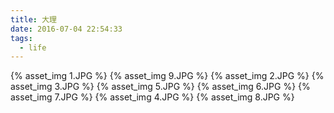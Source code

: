 ```yaml
---
title: 大理
date: 2016-07-04 22:54:33
tags:
  - life
---
```


{% asset_img 1.JPG %}
{% asset_img 9.JPG %}
{% asset_img 2.JPG %}
{% asset_img 3.JPG %}
{% asset_img 5.JPG %}
{% asset_img 6.JPG %}
{% asset_img 7.JPG %}
{% asset_img 4.JPG %}
{% asset_img 8.JPG %}

<!-- more -->

